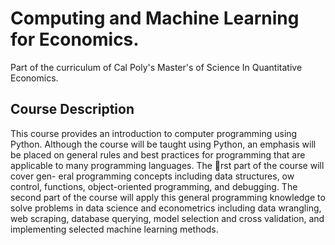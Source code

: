 # Computing and Machine Learning for Economics. 
Part of the curriculum of Cal Poly's Master's of Science In Quantitative Economics.

## Course Description
This course provides an introduction to computer programming using Python.
Although the course will be taught using Python, an emphasis will be placed
on general rules and best practices for programming that are applicable to
many programming languages. The rst part of the course will cover gen-
eral programming concepts including data structures, 
ow control, functions,
object-oriented programming, and debugging. The second part of the course
will apply this general programming knowledge to solve problems in data
science and econometrics including data wrangling, web scraping, database
querying, model selection and cross validation, and implementing selected
machine learning methods.
